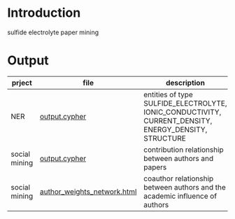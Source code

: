 # Introduction

sulfide electrolyte paper mining

# Output

|prject| file | description |
|------|------|-------------|
|NER   | [output.cypher](../NER/output.cypher) | entities of type SULFIDE_ELECTROLYTE, IONIC_CONDUCTIVITY, CURRENT_DENSITY, ENERGY_DENSITY, STRUCTURE |
|social mining | [output.cypher](../social_mining/output.cypher) | contribution relationship between authors and papers |
|social mining | [author_weights_network.html](../social_mining/author_weights_network.html) | coauthor relationship between authors and the academic influence of authors |

